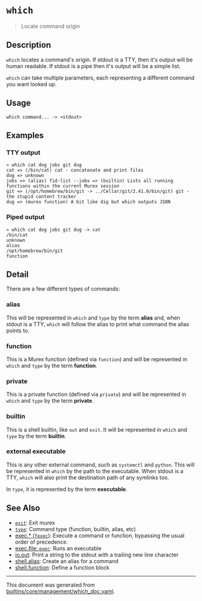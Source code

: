 # `which`

> Locate command origin

## Description

`which` locates a command's origin. If stdout is a TTY, then it's output will be
human readable. If stdout is a pipe then it's output will be a simple list.

`which` can take multiple parameters, each representing a different command you
want looked up.

## Usage

```
which command... -> <stdout>
```

## Examples

### TTY output

```
» which cat dog jobs git dug
cat => (/bin/cat) cat - concatenate and print files
dog => unknown
jobs => (alias) fid-list --jobs => (builtin) Lists all running functions within the current Murex session
git => (/opt/homebrew/bin/git -> ../Cellar/git/2.41.0/bin/git) git - the stupid content tracker
dug => (murex function) A bit like dig but which outputs JSON
```

### Piped output

```
» which cat dog jobs git dug -> cat
/bin/cat
unknown
alias
/opt/homebrew/bin/git
function
```

## Detail

There are a few different types of commands:

### alias

This will be represented in `which` and `type` by the term **alias** and, when
stdout is a TTY, `which` will follow the alias to print what command the alias
points to.

### function

This is a Murex function (defined via `function`) and will be represented in
`which` and `type` by the term **function**.

### private

This is a private function (defined via `private`) and will be represented in
`which` and `type` by the term **private**.

### builtin

This is a shell builtin, like `out` and `exit`. It will be represented in
`which` and `type` by the term **builtin**.

### external executable

This is any other external command, such as `systemctl` and `python`. This
will be represented in `which` by the path to the executable. When stdout is a
TTY, `which` will also print the destination path of any symlinks too.

In `type`, it is represented by the term **executable**.

## See Also

* [`exit`](../commands/exit.md):
  Exit murex
* [`type`](../commands/type.md):
  Command type (function, builtin, alias, etc)
* [exec.* (`fexec`)](../commands/fexec.md):
  Execute a command or function, bypassing the usual order of precedence.
* [exec.file: `exec`](../commands/exec.md):
  Runs an executable
* [io.out](../commands/out.md):
  Print a string to the stdout with a trailing new line character
* [shell.alias](../commands/alias.md):
  Create an alias for a command
* [shell.function](../commands/function.md):
  Define a function block

<hr/>

This document was generated from [builtins/core/management/which_doc.yaml](https://github.com/lmorg/murex/blob/master/builtins/core/management/which_doc.yaml).